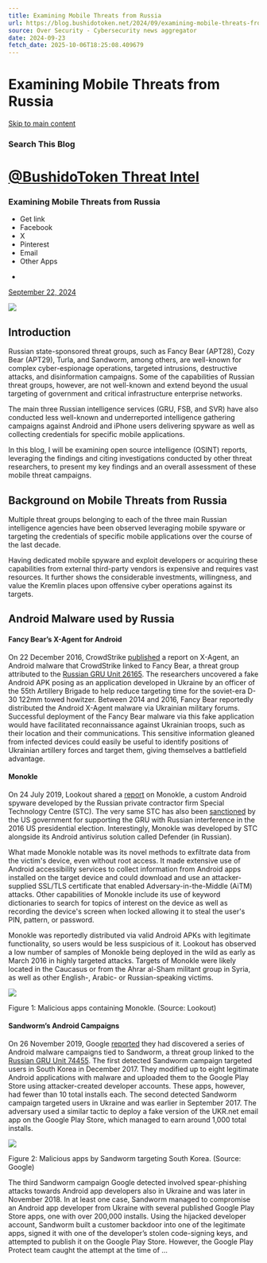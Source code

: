 ```yaml
---
title: Examining Mobile Threats from Russia
url: https://blog.bushidotoken.net/2024/09/examining-mobile-threats-from-russia.html
source: Over Security - Cybersecurity news aggregator
date: 2024-09-23
fetch_date: 2025-10-06T18:25:08.409679
---
```


# Examining Mobile Threats from Russia

[Skip to main content](#main)

### Search This Blog

# [@BushidoToken Threat Intel](https://blog.bushidotoken.net/)

### Examining Mobile Threats from Russia

* Get link
* Facebook
* X
* Pinterest
* Email
* Other Apps

-
[September 22, 2024](https://blog.bushidotoken.net/2024/09/examining-mobile-threats-from-russia.html "permanent link")

[![](https://blogger.googleusercontent.com/img/a/AVvXsEhUPEY5Qfs5Hf5CznXYZajQFf7BcL-M5tWw75pG_m4dfHTqRHUfwYGig1gC8QGXoLh2VGNs5y1ePlBUuwz3EH6wbjszo8mHjvhQFzcqCt64xVgJFWTyhlGwGDia8ZNtQnCWKd0XzwGCpef1ng_1pjEHVvwp-CY2Wi_nT7GqY70ay25flRzo63rClvlmz4ML=w640-h640)](https://blogger.googleusercontent.com/img/a/AVvXsEhUPEY5Qfs5Hf5CznXYZajQFf7BcL-M5tWw75pG_m4dfHTqRHUfwYGig1gC8QGXoLh2VGNs5y1ePlBUuwz3EH6wbjszo8mHjvhQFzcqCt64xVgJFWTyhlGwGDia8ZNtQnCWKd0XzwGCpef1ng_1pjEHVvwp-CY2Wi_nT7GqY70ay25flRzo63rClvlmz4ML)

## Introduction

Russian state-sponsored threat groups, such as Fancy Bear (APT28),
Cozy Bear (APT29), Turla, and Sandworm, among others, are well-known for complex
cyber-espionage operations, targeted intrusions, destructive attacks, and
disinformation campaigns. Some of the capabilities of Russian threat groups,
however, are not well-known and extend beyond the usual targeting of government
and critical infrastructure enterprise networks.

The main three Russian intelligence services (GRU, FSB,
and SVR) have also conducted less well-known and underreported intelligence
gathering campaigns against Android and iPhone users delivering spyware as well
as collecting credentials for specific mobile applications.

In this blog, I will be examining open source intelligence
(OSINT) reports, leveraging the findings and citing investigations
conducted by other threat researchers, to present my key findings and an overall
assessment of these mobile threat campaigns.

## Background on Mobile Threats from Russia

Multiple threat groups belonging to each of the three main Russian
intelligence agencies have been observed leveraging mobile spyware or targeting
the credentials of specific mobile applications over the course of the last decade.

Having dedicated mobile spyware and exploit developers or
acquiring these capabilities from external third-party vendors is expensive and
requires vast resources. It further shows the considerable investments,
willingness, and value the Kremlin places upon offensive cyber operations against
its targets.

## Android Malware used by Russia

#### Fancy Bear’s X-Agent for Android

On 22 December 2016, CrowdStrike [published](https://www.crowdstrike.com/blog/danger-close-fancy-bear-tracking-ukrainian-field-artillery-units/)
a report on X-Agent, an Android malware that CrowdStrike linked to Fancy Bear,
a threat group attributed to the [Russian
GRU Unit 26165](https://www.gov.uk/government/news/uk-enforces-new-sanctions-against-russia-for-cyber-attack-on-german-parliament). The researchers uncovered a fake Android APK posing as an application developed in Ukraine by an officer of the 55th Artillery Brigade to help reduce targeting
time for the soviet-era D-30 122mm towed howitzer. Between 2014 and 2016, Fancy
Bear reportedly distributed the Android X-Agent malware via Ukrainian military
forums. Successful deployment of the Fancy Bear malware via this fake application would have facilitated reconnaissance against Ukrainian troops, such as their
location and their communications. This sensitive information gleaned
from infected devices could easily be useful to identify positions of Ukrainian
artillery forces and target them, giving themselves a battlefield advantage.

#### Monokle

On 24 July 2019, Lookout shared a [report](https://www.lookout.com/threat-intelligence/article/monokle)
on Monokle, a custom Android spyware developed by the Russian private contractor firm Special
Technology Centre (STC). The very same STC has also been [sanctioned](https://obamawhitehouse.archives.gov/the-press-office/2016/12/29/fact-sheet-actions-response-russian-malicious-cyber-activity-and)
by the US government for supporting the GRU with Russian interference in the
2016 US presidential election. Interestingly, Monokle was developed by STC
alongside its Android antivirus solution called Defender (in Russian).

What made Monokle notable was its novel methods to
exfiltrate data from the victim's device, even without root access. It made
extensive use of Android accessibility services to collect information from
Android apps installed on the target device and could download and use an
attacker-supplied SSL/TLS certificate that enabled Adversary-in-the-Middle (AiTM) attacks.
Other capabilities of Monokle include its use of keyword dictionaries to
search for topics of interest on the device as well as recording the device's
screen when locked allowing it to steal the user's PIN, pattern, or password.

Monokle was reportedly distributed via valid Android APKs
with legitimate functionality, so users would be less suspicious of it. Lookout
has observed a low number of samples of Monokle being deployed in the wild as
early as March 2016 in highly targeted attacks. Targets of Monokle were likely
located in the Caucasus or from the Ahrar al-Sham militant group
in Syria, as well as other English-, Arabic- or Russian-speaking victims.

[![](https://blogger.googleusercontent.com/img/a/AVvXsEi-jG_G7NOzfPOJYwtADZ78qk6-c6AKU8YpaGlgPPnNWJT7TIiuJnMv2MnyyvQ-IcrPwnrC3-US1QT5XPBmArN-eJC09kCcKAJgoYYuxyfEl7GVA_Y3as5u_H1bfp0o_tIsf4W9oiMoH30TFxjLShrwlJ9b0KKiwkSL4JHSQXB_OqiQlCex3X8yOGONltS0=s16000)](https://blogger.googleusercontent.com/img/a/AVvXsEi-jG_G7NOzfPOJYwtADZ78qk6-c6AKU8YpaGlgPPnNWJT7TIiuJnMv2MnyyvQ-IcrPwnrC3-US1QT5XPBmArN-eJC09kCcKAJgoYYuxyfEl7GVA_Y3as5u_H1bfp0o_tIsf4W9oiMoH30TFxjLShrwlJ9b0KKiwkSL4JHSQXB_OqiQlCex3X8yOGONltS0)

Figure 1: Malicious
apps containing Monokle. (Source: Lookout)

#### Sandworm’s Android Campaigns

On 26 November 2019, Google [reported](https://blog.google/threat-analysis-group/protecting-users-government-backed-hacking-and-disinformation/)
they had discovered a series of Android malware campaigns tied to
Sandworm, a threat group linked to the [Russian
GRU Unit 74455](https://www.gov.uk/government/news/uk-exposes-series-of-russian-cyber-attacks-against-olympic-and-paralympic-games). The first detected Sandworm campaign targeted users in
South Korea in December 2017. They modified up to eight legitimate Android
applications with malware and uploaded them to the Google Play Store using
attacker-created developer accounts. These apps, however, had fewer than 10
total installs each. The second detected Sandworm campaign targeted users in
Ukraine and was earlier in September 2017. The adversary used a similar tactic to deploy a fake
version of the UKR.net email app on the Google Play Store, which managed to
earn around 1,000 total installs.

[![](https://blogger.googleusercontent.com/img/a/AVvXsEhVRytNfnz8IjcUoCAPBU5GZ_qy3Mk1S-2fJ-0sTlmXf-iKQDDSIAep1sfruAmf5kGbUbfR9D8P0OSgZ0xjdjL0Iqa1GazYz5lL1idFp4Y5g2pvpm26G00fjzr3OGZVVAAKDXHNp0hLdneeX59wYXturHXK2lqiKFwBFe1cHW35ojsZkyNH_4MoHCij1JgY=w640-h464)](https://blogger.googleusercontent.com/img/a/AVvXsEhVRytNfnz8IjcUoCAPBU5GZ_qy3Mk1S-2fJ-0sTlmXf-iKQDDSIAep1sfruAmf5kGbUbfR9D8P0OSgZ0xjdjL0Iqa1GazYz5lL1idFp4Y5g2pvpm26G00fjzr3OGZVVAAKDXHNp0hLdneeX59wYXturHXK2lqiKFwBFe1cHW35ojsZkyNH_4MoHCij1JgY)

Figure 2: Malicious
apps by Sandworm targeting South Korea. (Source: Google)

The third Sandworm campaign Google detected involved
spear-phishing attacks towards Android app developers also in Ukraine and was later in
November 2018. In at least one case, Sandworm managed to compromise an Android
app developer from Ukraine with several published Google Play Store apps, one
with over 200,000 installs. Using the hijacked developer account, Sandworm
built a customer backdoor into one of the legitimate apps, signed it with one
of the developer’s stolen code-signing keys, and attempted to publish it on the Google
Play Store. However, the Google Play Protect team caught the attempt at the
time of ...